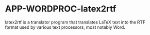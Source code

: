 APP-WORDPROC-latex2rtf
======================

latex2rtf is a translator program that translates LaTeX text into the RTF format used by various text processors, most notably Word.
